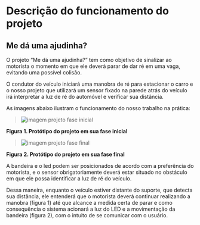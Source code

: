 # Descrição do funcionamento do projeto

## Me dá uma ajudinha?

> 
O projeto “Me dá uma ajudinha?” tem como objetivo de sinalizar ao motorista o momento em que ele deverá parar de dar ré em uma vaga, evitando uma possível colisão.

> 
O condutor do veículo iniciará uma manobra de ré para estacionar o carro e o nosso projeto que utilizará um sensor fixado na parede atrás do veículo irá interpretar a luz de ré do automóvel e verificar sua distância.

>
As imagens abaixo ilustram o funcionamento do nosso trabalho na prática:

>![imagem projeto fase inicial](https://user-images.githubusercontent.com/84140628/119411934-95086f00-bcc1-11eb-9269-fec4ac647561.jpeg)
>
**Figura 1. Protótipo do projeto em sua fase inicial**

>![imagem projeto fase final](https://user-images.githubusercontent.com/84140628/119411941-98035f80-bcc1-11eb-8977-cdff98b70f4a.jpeg) 
>
**Figura 2. Protótipo do projeto em sua fase final**

>
A bandeira e o led podem ser posicionados de acordo com a preferência do motorista, e o sensor obrigatoriamente deverá estar situado no obstáculo em que ele possa identificar a luz de ré do veículo. 

>
Dessa maneira, enquanto o veículo estiver distante do suporte, que detecta sua distância, ele entenderá que o motorista deverá continuar realizando a manobra (figura 1) até que alcance a medida certa de parar e como consequência o sistema acionará a luz do LED e a movimentação da bandeira (figura 2), com o intuito de se comunicar com o usuário. 

